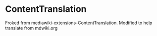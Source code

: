 # ContentTranslation

Froked from mediawiki-extensions-ContentTranslation. Modified to help translate from mdwiki.org
